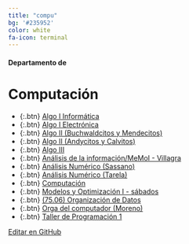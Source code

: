 ```yaml
---
title: "compu"
bg: '#235952'
color: white
fa-icon: terminal
---
```

#### Departamento de
# Computación

<!---
No poner los links de t.joinchat directamente,
usar https://www.protectyourlinks.com/ para obtener
un link corto protegido por captcha
-->

*  {:.btn} [Algo I Informática](https://www.proyl.com/EVt6l86Vx)
*  {:.btn} [Algo I Electrónica](https://www.proyl.com/xis80SDP2)
*  {:.btn} [Algo II (Buchwaldcitos y Mendecitos)](https://www.proyl.com/nzR2OC8e5)
*  {:.btn} [Algo II (Andycitos y Calvitos)](https://www.proyl.com/1CnM3eE8p)
*  {:.btn} [Algo III](https://www.proyl.com/d1bHhN5I0)
*  {:.btn} [Análisis de la información/MeMoI - Villagra](https://www.proyl.com/KzlGC31a5)
*  {:.btn} [Análisis Numérico (Sassano)](https://www.proyl.com/G8Xi8r7dJ)
*  {:.btn} [Análisis Numérico (Tarela)](https://www.proyl.com/lmO5RT22t)
*  {:.btn} [Computación](https://www.proyl.com/kh6tZN85C)
*  {:.btn} [Modelos y Optimización I - sábados](https://www.proyl.com/Yvpj12LU8)
*  {:.btn} [(75.06) Organización de Datos](https://www.proyl.com/LDf7c63Nh)
*  {:.btn} [Orga del computador (Moreno)](https://www.proyl.com/Bno50oMY1)
*  {:.btn} [Taller de Programación 1](https://www.proyl.com/eKl7M27wB)

<span class="editongithub">
	<a href="{{site.github.repository_url}}/blob/master/{{page.path}}">
		<i class="fas fa-pen"></i> Editar en GitHub
	</a>
</span>
